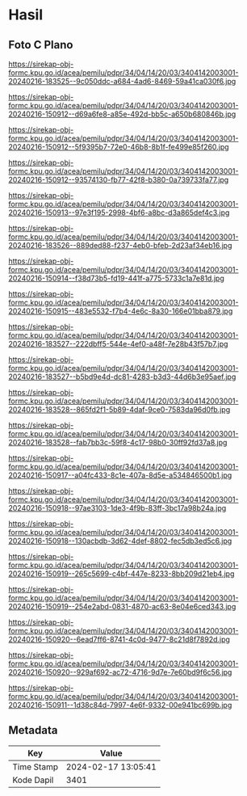 # Hasil

## Foto C Plano

https://sirekap-obj-formc.kpu.go.id/acea/pemilu/pdpr/34/04/14/20/03/3404142003001-20240216-183525--9c050ddc-a684-4ad6-8469-59a41ca030f6.jpg

https://sirekap-obj-formc.kpu.go.id/acea/pemilu/pdpr/34/04/14/20/03/3404142003001-20240216-150912--d69a6fe8-a85e-492d-bb5c-a650b680846b.jpg

https://sirekap-obj-formc.kpu.go.id/acea/pemilu/pdpr/34/04/14/20/03/3404142003001-20240216-150912--5f9395b7-72e0-46b8-8b1f-fe499e85f260.jpg

https://sirekap-obj-formc.kpu.go.id/acea/pemilu/pdpr/34/04/14/20/03/3404142003001-20240216-150912--93574130-fb77-42f8-b380-0a739733fa77.jpg

https://sirekap-obj-formc.kpu.go.id/acea/pemilu/pdpr/34/04/14/20/03/3404142003001-20240216-150913--97e3f195-2998-4bf6-a8bc-d3a865def4c3.jpg

https://sirekap-obj-formc.kpu.go.id/acea/pemilu/pdpr/34/04/14/20/03/3404142003001-20240216-183526--889ded88-f237-4eb0-bfeb-2d23af34eb16.jpg

https://sirekap-obj-formc.kpu.go.id/acea/pemilu/pdpr/34/04/14/20/03/3404142003001-20240216-150914--f38d73b5-fd19-441f-a775-5733c1a7e81d.jpg

https://sirekap-obj-formc.kpu.go.id/acea/pemilu/pdpr/34/04/14/20/03/3404142003001-20240216-150915--483e5532-f7b4-4e6c-8a30-166e01bba879.jpg

https://sirekap-obj-formc.kpu.go.id/acea/pemilu/pdpr/34/04/14/20/03/3404142003001-20240216-183527--222dbff5-544e-4ef0-a48f-7e28b43f57b7.jpg

https://sirekap-obj-formc.kpu.go.id/acea/pemilu/pdpr/34/04/14/20/03/3404142003001-20240216-183527--b5bd9e4d-dc81-4283-b3d3-44d6b3e95aef.jpg

https://sirekap-obj-formc.kpu.go.id/acea/pemilu/pdpr/34/04/14/20/03/3404142003001-20240216-183528--865fd2f1-5b89-4daf-9ce0-7583da96d0fb.jpg

https://sirekap-obj-formc.kpu.go.id/acea/pemilu/pdpr/34/04/14/20/03/3404142003001-20240216-183528--fab7bb3c-59f8-4c17-98b0-30ff92fd37a8.jpg

https://sirekap-obj-formc.kpu.go.id/acea/pemilu/pdpr/34/04/14/20/03/3404142003001-20240216-150917--a04fc433-8c1e-407a-8d5e-a534846500b1.jpg

https://sirekap-obj-formc.kpu.go.id/acea/pemilu/pdpr/34/04/14/20/03/3404142003001-20240216-150918--97ae3103-1de3-4f9b-83ff-3bc17a98b24a.jpg

https://sirekap-obj-formc.kpu.go.id/acea/pemilu/pdpr/34/04/14/20/03/3404142003001-20240216-150918--130acbdb-3d62-4def-8802-fec5db3ed5c6.jpg

https://sirekap-obj-formc.kpu.go.id/acea/pemilu/pdpr/34/04/14/20/03/3404142003001-20240216-150919--265c5699-c4bf-447e-8233-8bb209d21eb4.jpg

https://sirekap-obj-formc.kpu.go.id/acea/pemilu/pdpr/34/04/14/20/03/3404142003001-20240216-150919--254e2abd-0831-4870-ac63-8e04e6ced343.jpg

https://sirekap-obj-formc.kpu.go.id/acea/pemilu/pdpr/34/04/14/20/03/3404142003001-20240216-150920--6ead7ff6-8741-4c0d-9477-8c21d8f7892d.jpg

https://sirekap-obj-formc.kpu.go.id/acea/pemilu/pdpr/34/04/14/20/03/3404142003001-20240216-150920--929af692-ac72-4716-9d7e-7e60bd9f6c56.jpg

https://sirekap-obj-formc.kpu.go.id/acea/pemilu/pdpr/34/04/14/20/03/3404142003001-20240216-150911--1d38c84d-7997-4e6f-9332-00e941bc699b.jpg


## Metadata

| Key        | Value               |
| ---------- | ------------------- |
| Time Stamp | 2024-02-17 13:05:41 |
| Kode Dapil | 3401                |



